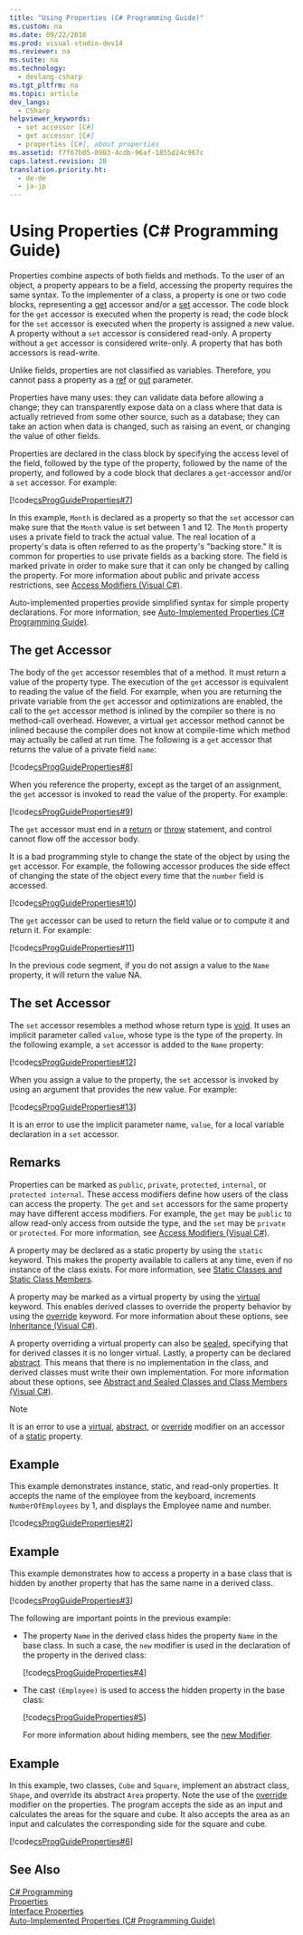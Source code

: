 ```yaml
---
title: "Using Properties (C# Programming Guide)"
ms.custom: na
ms.date: 09/22/2016
ms.prod: visual-studio-dev14
ms.reviewer: na
ms.suite: na
ms.technology: 
  - devlang-csharp
ms.tgt_pltfrm: na
ms.topic: article
dev_langs: 
  - CSharp
helpviewer_keywords: 
  - set accessor [C#]
  - get accessor [C#]
  - properties [C#], about properties
ms.assetid: f7f67b05-0983-4cdb-96af-1855d24c967c
caps.latest.revision: 28
translation.priority.ht: 
  - de-de
  - ja-jp
---
```

# Using Properties (C# Programming Guide)
Properties combine aspects of both fields and methods. To the user of an object, a property appears to be a field, accessing the property requires the same syntax. To the implementer of a class, a property is one or two code blocks, representing a [get](../vs140/get--csharp-reference-.md) accessor and/or a [set](../vs140/set--csharp-reference-.md) accessor. The code block for the `get` accessor is executed when the property is read; the code block for the `set` accessor is executed when the property is assigned a new value. A property without a `set` accessor is considered read-only. A property without a `get` accessor is considered write-only. A property that has both accessors is read-write.  
  
 Unlike fields, properties are not classified as variables. Therefore, you cannot pass a property as a [ref](../vs140/ref--csharp-reference-.md) or [out](../vs140/out--csharp-reference-.md) parameter.  
  
 Properties have many uses: they can validate data before allowing a change; they can transparently expose data on a class where that data is actually retrieved from some other source, such as a database; they can take an action when data is changed, such as raising an event, or changing the value of other fields.  
  
 Properties are declared in the class block by specifying the access level of the field, followed by the type of the property, followed by the name of the property, and followed by a code block that declares a `get`-accessor and/or a `set` accessor. For example:  
  
 [!code[csProgGuideProperties#7](../vs140/codesnippet/CSharp/using-properties--csharp-programming-guide-_1.cs)]
  
  
 In this example, `Month` is declared as a property so that the `set` accessor can make sure that the `Month` value is set between 1 and 12. The `Month` property uses a private field to track the actual value. The real location of a property's data is often referred to as the property's "backing store." It is common for properties to use private fields as a backing store. The field is marked private in order to make sure that it can only be changed by calling the property. For more information about public and private access restrictions, see [Access Modifiers (Visual C#)](../vs140/access-modifiers--csharp-programming-guide-.md).  
  
 Auto-implemented properties provide simplified syntax for simple property declarations. For more information, see [Auto-Implemented Properties (C# Programming Guide)](../vs140/auto-implemented-properties--csharp-programming-guide-.md).  
  
## The get Accessor  
 The body of the `get` accessor resembles that of a method. It must return a value of the property type. The execution of the `get` accessor is equivalent to reading the value of the field. For example, when you are returning the private variable from the `get` accessor and optimizations are enabled, the call to the `get` accessor method is inlined by the compiler so there is no method-call overhead. However, a virtual `get` accessor method cannot be inlined because the compiler does not know at compile-time which method may actually be called at run time. The following is a `get` accessor that returns the value of a private field `name`:  
  
 [!code[csProgGuideProperties#8](../vs140/codesnippet/CSharp/using-properties--csharp-programming-guide-_2.cs)]
  
  
 When you reference the property, except as the target of an assignment, the `get` accessor is invoked to read the value of the property. For example:  
  
 [!code[csProgGuideProperties#9](../vs140/codesnippet/CSharp/using-properties--csharp-programming-guide-_3.cs)]
  
  
 The `get` accessor must end in a [return](../vs140/return--csharp-reference-.md) or [throw](../vs140/throw--csharp-reference-.md) statement, and control cannot flow off the accessor body.  
  
 It is a bad programming style to change the state of the object by using the `get` accessor. For example, the following accessor produces the side effect of changing the state of the object every time that the `number` field is accessed.  
  
 [!code[csProgGuideProperties#10](../vs140/codesnippet/CSharp/using-properties--csharp-programming-guide-_4.cs)]
  
  
 The `get` accessor can be used to return the field value or to compute it and return it. For example:  
  
 [!code[csProgGuideProperties#11](../vs140/codesnippet/CSharp/using-properties--csharp-programming-guide-_5.cs)]
  
  
 In the previous code segment, if you do not assign a value to the `Name` property, it will return the value NA.  
  
## The set Accessor  
 The `set` accessor resembles a method whose return type is [void](../vs140/void--csharp-reference-.md). It uses an implicit parameter called `value`, whose type is the type of the property. In the following example, a `set` accessor is added to the `Name` property:  
  
 [!code[csProgGuideProperties#12](../vs140/codesnippet/CSharp/using-properties--csharp-programming-guide-_6.cs)]
  
  
 When you assign a value to the property, the `set` accessor is invoked by using an argument that provides the new value. For example:  
  
 [!code[csProgGuideProperties#13](../vs140/codesnippet/CSharp/using-properties--csharp-programming-guide-_7.cs)]
  
  
 It is an error to use the implicit parameter name, `value`, for a local variable declaration in a `set` accessor.  
  
## Remarks  
 Properties can be marked as `public`, `private`, `protected`, `internal`, or `protected internal`. These access modifiers define how users of the class can access the property. The `get` and `set` accessors for the same property may have different access modifiers. For example, the `get` may be `public` to allow read-only access from outside the type, and the `set` may be `private` or `protected`. For more information, see [Access Modifiers (Visual C#)](../vs140/access-modifiers--csharp-programming-guide-.md).  
  
 A property may be declared as a static property by using the `static` keyword. This makes the property available to callers at any time, even if no instance of the class exists. For more information, see [Static Classes and Static Class Members](../vs140/static-classes-and-static-class-members--csharp-programming-guide-.md).  
  
 A property may be marked as a virtual property by using the [virtual](../vs140/virtual--csharp-reference-.md) keyword. This enables derived classes to override the property behavior by using the [override](../vs140/override--csharp-reference-.md) keyword. For more information about these options, see [Inheritance (Visual C#)](../vs140/inheritance--csharp-programming-guide-.md).  
  
 A property overriding a virtual property can also be [sealed](../vs140/sealed--csharp-reference-.md), specifying that for derived classes it is no longer virtual. Lastly, a property can be declared [abstract](../vs140/abstract--csharp-reference-.md). This means that there is no implementation in the class, and derived classes must write their own implementation. For more information about these options, see [Abstract and Sealed Classes and Class Members (Visual C#)](../vs140/abstract-and-sealed-classes-and-class-members--csharp-programming-guide-.md).  
  
> [!NOTE]
>  It is an error to use a [virtual](../vs140/virtual--csharp-reference-.md), [abstract](../vs140/abstract--csharp-reference-.md), or [override](../vs140/override--csharp-reference-.md) modifier on an accessor of a [static](../vs140/static--csharp-reference-.md) property.  
  
## Example  
 This example demonstrates instance, static, and read-only properties. It accepts the name of the employee from the keyboard, increments `NumberOfEmployees` by 1, and displays the Employee name and number.  
  
 [!code[csProgGuideProperties#2](../vs140/codesnippet/CSharp/using-properties--csharp-programming-guide-_8.cs)]
  
  
## Example  
 This example demonstrates how to access a property in a base class that is hidden by another property that has the same name in a derived class.  
  
 [!code[csProgGuideProperties#3](../vs140/codesnippet/CSharp/using-properties--csharp-programming-guide-_9.cs)]
  
  
 The following are important points in the previous example:  
  
-   The property `Name` in the derived class hides the property `Name` in the base class. In such a case, the `new` modifier is used in the declaration of the property in the derived class:  
  
     [!code[csProgGuideProperties#4](../vs140/codesnippet/CSharp/using-properties--csharp-programming-guide-_10.cs)]
  
  
-   The cast `(Employee)` is used to access the hidden property in the base class:  
  
     [!code[csProgGuideProperties#5](../vs140/codesnippet/CSharp/using-properties--csharp-programming-guide-_11.cs)]
  
  
     For more information about hiding members, see the [new Modifier](../vs140/new-modifier--csharp-reference-.md).  
  
## Example  
 In this example, two classes, `Cube` and `Square`, implement an abstract class, `Shape`, and override its abstract `Area` property. Note the use of the [override](../vs140/override--csharp-reference-.md) modifier on the properties. The program accepts the side as an input and calculates the areas for the square and cube. It also accepts the area as an input and calculates the corresponding side for the square and cube.  
  
 [!code[csProgGuideProperties#6](../vs140/codesnippet/CSharp/using-properties--csharp-programming-guide-_12.cs)]
  
  
## See Also  
 [C# Programming](../vs140/csharp-programming-guide.md)   
 [Properties](../vs140/properties--csharp-programming-guide-.md)   
 [Interface Properties](../vs140/interface-properties--csharp-programming-guide-.md)   
 [Auto-Implemented Properties (C# Programming Guide)](../vs140/auto-implemented-properties--csharp-programming-guide-.md)